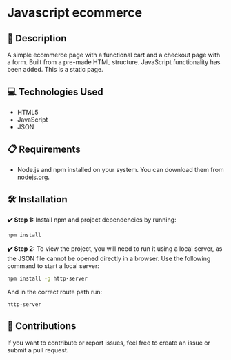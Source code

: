 # Javascript ecommerce

## 📄 Description

A simple ecommerce page with a functional cart and a checkout page with a form. Built from a pre-made HTML structure. JavaScript functionality has been added. This is a static page.

## 💻 Technologies Used

- HTML5
- JavaScript
- JSON

## 📋 Requirements

- Node.js and npm installed on your system. You can download them from [nodejs.org](https://nodejs.org/).

## 🛠️ Installation

**✔️ Step 1:** Install npm and project dependencies by running:

```bash
npm install
```

**✔️ Step 2:** To view the project, you will need to run it using a local server, as the JSON file cannot be opened directly in a browser. Use the following command to start a local server:

```bash
npm install -g http-server
```
And in the correct route path run:

```bash
http-server
```

## 🤝 Contributions
If you want to contribute or report issues, feel free to create an issue or submit a pull request.
